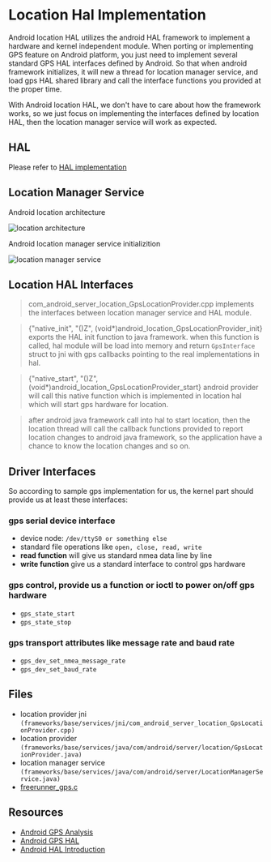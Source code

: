 # Location Hal Implementation #

Android location HAL utilizes the android HAL framework to implement a hardware and kernel independent module. When porting or implementing GPS feature on Android platform, you just need to implement several standard GPS HAL interfaces defined by Android. So that when android framework initializes, it will new a thread for location manager service, and load gps HAL shared library and call the interface functions you provided at the proper time.

With Android location HAL, we don't have to care about how the framework works, so we just focus on implementing the interfaces defined by location HAL, then the location manager service will work as expected.

## HAL ##

Please refer to [HAL implementation](hal.markdown)

## Location Manager Service ##

Android location architecture

![location architecture](https://github.com/vmlinz/my_notes/raw/master/location_arch.jpeg)

Android location manager service initializition

![location manager service](https://github.com/vmlinz/my_notes/raw/master/location_init.jpeg)

## Location HAL Interfaces ##

> com_android_server_location_GpsLocationProvider.cpp implements the interfaces between location manager service and HAL module.

> {"native_init", "()Z", (void*)android_location_GpsLocationProvider_init} exports the HAL init function to java framework. when this function is called, hal module will be load into memory and return `GpsInterface` struct to jni with gps callbacks pointing to the real implementations in hal.

> {"native_start", "()Z", (void*)android_location_GpsLocationProvider_start} android provider will call this native function which is implemented in location hal which will start gps hardware for location.

> after android java framework call into hal to start location, then the location thread will call the callback functions provided to report location changes to android java framework, so the application have a chance to know the location changes and so on.

## Driver Interfaces ##

So according to sample gps implementation for us, the kernel part should provide us at least these interfaces:

### gps serial device interface ###

* device node: `/dev/ttyS0 or something else`
* standard file operations like `open, close, read, write`
* **read function** will give us standard nmea data line by line
* **write function** give us a standard interface to control gps hardware

### gps control, provide us a function or ioctl to power on/off gps hardware ###

* `gps_state_start`
* `gps_state_stop`

### gps transport attributes like message rate and baud rate ###

* `gps_dev_set_nmea_message_rate`
* `gps_dev_set_baud_rate`

## Files ##

* location provider jni `(frameworks/base/services/jni/com_android_server_location_GpsLocationProvider.cpp)`
* location provider `(frameworks/base/services/java/com/android/server/location/GpsLocationProvider.java)`
* location manager service `(frameworks/base/services/java/com/android/server/LocationManagerService.java)`
* [freerunner_gps.c](http://git.android-x86.org/?p=platform/hardware/gps.git;a=blob;f=gps.c;h=199de46e7708262b37a61ad1706e7cde93ebccd7;hb=c044569632a80c01f032c8726e783e3728c2d5cc)

## Resources ##

* [Android GPS Analysis](http://hi.baidu.com/%CB%EF%CC%EF%BB%AA/blog/item/60ff6e2964bc4921359bf732.html)
* [Android GPS HAL](http://blog.chinaunix.net/space.php?uid=20485710&do=blog&id=1666975)
* [Android HAL Introduction](http://www.slideshare.net/jollen/android-hal-introduction-libhardware-and-its-legacy)
